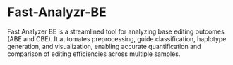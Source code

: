 # Fast-Analyzr-BE
Fast Analyzer BE is a streamlined tool for analyzing base editing outcomes (ABE and CBE). It automates preprocessing, guide classification, haplotype generation, and visualization, enabling accurate quantification and comparison of editing efficiencies across multiple samples.
